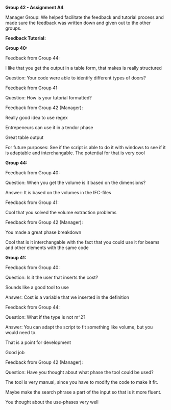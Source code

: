 **Group 42 - Assignment A4**

Manager Group:
We helped facilitate the feedback and tutorial process and made sure the feedback was written down and given out to the other groups. 

**Feedback Tutorial:**

**Group 40:**

Feedback from Group 44:

I like that you get the output in a table form, that makes is really structured

Question: Your code were able to identify different types of doors? 

Feedback from Group 41:

Question: How is your tutorial formatted?

Feedback from Group 42 (Manager):

Really good idea to use regex

Entrepeneurs can use it in a tendor phase

Great table output

For future purposes: See if the script is able to do it with windows to see if it is adaptable and interchangable. The potential for    that is very cool


**Group 44:**

Feedback from Group 40:

Question: When you get the volume is it based on the dimensions? 

Answer: It is based on the volumes in the IFC-files 

Feedback from Group 41:

Cool that you solved the volume extraction problems 

Feedback from Group 42 (Manager): 

You made a great phase breakdown

Cool that is it interchangable with the fact that you could use it for beams and other elements with the same code	

**Group 41:**
	
 Feedback from Group 40: 

 Question: Is it the user that inserts the cost?

 Sounds like a good tool to use

 Answer: Cost is a variable that we inserted in the definition 

 Feedback from Group 44: 

 Question: What if the type is not m^2? 

 Answer: You can adapt the script to fit something like volume, but you would need to.

 That is a point for development

 Good job

 Feedback from Group 42 (Manager): 

 Question: Have you thought about what phase the tool could be used?

 The tool is very manual, since you have to modify the code to make it fit. 

 Maybe make the search phrase a part of the input so that is it more fluent. 

 You thought about the use-phases very well
		

